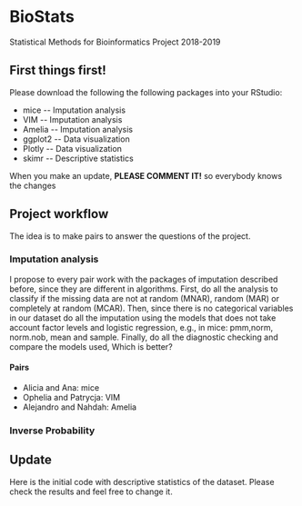 # BioStats
Statistical Methods for Bioinformatics Project 2018-2019

## First things first!
Please download the following the following packages into your RStudio:
- mice -- Imputation analysis
- VIM -- Imputation analysis
- Amelia -- Imputation analysis
- ggplot2 -- Data visualization
- Plotly -- Data visualization
- skimr -- Descriptive statistics

When you make an update, **PLEASE COMMENT IT!** so everybody knows the changes

## Project workflow
The idea is to make pairs to answer the questions of the project.

### Imputation analysis
I propose to every pair work with the packages of imputation described before, since they are different in algorithms. First, do all the analysis to classify if the missing data are not at random (MNAR), random (MAR) or completely at random (MCAR). Then, since there is no categorical variables in our dataset do all the imputation using the models that does not take account factor levels and logistic regression, e.g., in mice: pmm,norm, norm.nob, mean and sample. Finally, do all the diagnostic checking and compare the models used, Which is better?

#### Pairs

- Alicia and Ana: mice
- Ophelia and Patrycja: VIM
- Alejandro and Nahdah: Amelia

### Inverse Probability

## Update
Here is the initial code with descriptive statistics of the dataset. Please check the results and feel free to change
it.

